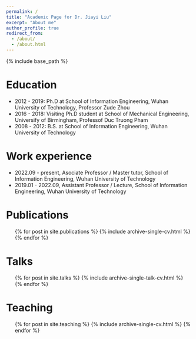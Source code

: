 ```yaml
---
permalink: /
title: "Academic Page for Dr. Jiayi Liu"
excerpt: "About me"
author_profile: true
redirect_from: 
  - /about/
  - /about.html
---
```


{% include base_path %}

Education
======
* 2012 - 2019: Ph.D at School of Information Engineering, Wuhan University of Technology, Professor Zude Zhou
* 2016 - 2018: Visiting Ph.D student at School of Mechanical Engineering, Universify of Birmingham, Professof Duc Truong Pham
* 2008 - 2012: B.S. at School of Information Engineering, Wuhan University of Technology

Work experience
======
* 2022.09 - present, Asociate Professor / Master tutor, School of Information Engineering, Wuhan University of Technology
* 2019.01 - 2022.09, Assistant Professor / Lecture, School of Information Engineering, Wuhan University of Technology


Publications
======
  <ul>{% for post in site.publications %}
    {% include archive-single-cv.html %}
  {% endfor %}</ul>
  
Talks
======
  <ul>{% for post in site.talks %}
    {% include archive-single-talk-cv.html %}
  {% endfor %}</ul>
  
Teaching
======
  <ul>{% for post in site.teaching %}
    {% include archive-single-cv.html %}
  {% endfor %}</ul>

